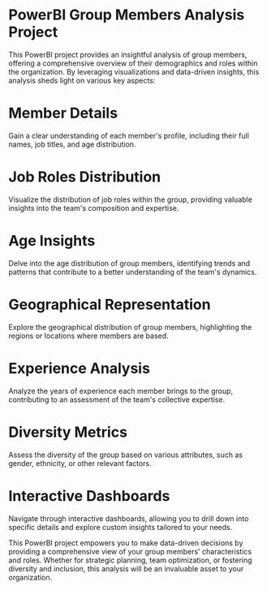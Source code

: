 # PowerBI Group Members Analysis Project

This PowerBI project provides an insightful analysis of group members, offering a comprehensive overview of their demographics and roles within the organization. By leveraging visualizations and data-driven insights, this analysis sheds light on various key aspects:

# Member Details
Gain a clear understanding of each member's profile, including their full names, job titles, and age distribution.

# Job Roles Distribution
Visualize the distribution of job roles within the group, providing valuable insights into the team's composition and expertise.

# Age Insights
Delve into the age distribution of group members, identifying trends and patterns that contribute to a better understanding of the team's dynamics.

# Geographical Representation
Explore the geographical distribution of group members, highlighting the regions or locations where members are based.

# Experience Analysis
Analyze the years of experience each member brings to the group, contributing to an assessment of the team's collective expertise.

# Diversity Metrics
Assess the diversity of the group based on various attributes, such as gender, ethnicity, or other relevant factors.

# Interactive Dashboards
Navigate through interactive dashboards, allowing you to drill down into specific details and explore custom insights tailored to your needs.

This PowerBI project empowers you to make data-driven decisions by providing a comprehensive view of your group members' characteristics and roles. Whether for strategic planning, team optimization, or fostering diversity and inclusion, this analysis will be an invaluable asset to your organization.
